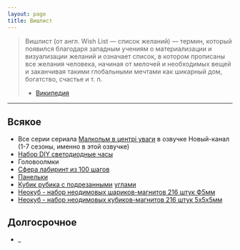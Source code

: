 ```yaml
---
layout: page
title: Вишлист
---
```


> Вишлист (от англ. Wish List — список желаний) — термин, который появился благодаря западным 
учениям о материализации и визуализации желаний и означает список, в котором прописаны все 
желания человека, начиная от мелочей и необходимых вещей и заканчивая такими глобальными 
мечтами как шикарный дом, богатство, счастье и т. п.
> - [Википедия][wishlist]

-------
## Всякое
- Все серии сериала [Малкольм в центрі уваги][malcolm] в озвучке Новый-канал (1-7 сезоны, именно в этой озвучке)
- [Набор DIY светодиодные часы][diyledclock]
- Головоолмки
 - [Сфера лабиринт из 100 шагов][labirint]
 - [Панельки][panels]
 - [Кубик рубика с подрезанными][rubikangle] [углами][rubikangle2]
 - [Неокуб - набор неодимовых шариков-магнитов 216 штук Ф5мм][neocubeball]
 - [Неокуб - набор неодимовых кубиков-магнитов 216 штук 5х5х5мм][neocubecube]

## Долгосрочное
- _


[wishlist]: http://www.wikiwand.com/ru/Вишлист
[malcolm]: https://uk.wikipedia.org/wiki/Малкольм_у_центрі_уваги
[diyledclock]: https://ru.aliexpress.com/item/2016-new-come-Compact-4-digit-DIY-Digital-LED-Clock-Kit-Light-Control-Temperature-Date-Time/32619347593.html
[labirint]: https://ru.aliexpress.com/item/100-Steps-Puzzle-Ball-Small-Big-Educational-Magic-Intellect-Ball-Cubes-Marble-Puzzle-Game-perplexus-magnetic/32356842868.html
[panels]: https://ru.aliexpress.com/item/8-Panels-3-Rings-Black-Magic-Folding-Puzzle-Cube-Twisty/32409069486.html
[rubikangle]: https://ru.aliexpress.com/item/2015-NEW-ShengShou-Magic-Cube-Professional-3x3x3-Rainbow-Cubo-Magico-Puzzle-Speed-Classic-Toys-Learning-Education/32337826546.html
[rubikangle2]: https://ru.aliexpress.com/item/3x3x3-Cyclone-Boys-Magic-Cube-Puzzle-Cubes-Speed-Cubo-Square-Puzzle-No-Sticker-Rainbow-Gifts-Educational/32713235049.html
[neocubeball]: https://ru.aliexpress.com/item/13Colors-Option-5mm-216-pcs-Neo-Cube-Magic-Cube-Puzzle-Metaballs-Magnetic-Balls-with-metal-box/32757115162.html
[neocubecube]:https://ru.aliexpress.com/item/216Pcs-Magnet-Beads-Magnetic-Cube-5mm-Square-Balls-Cubo-Magico-4-on-4-Creatives-Toy-for/32750565020.html
